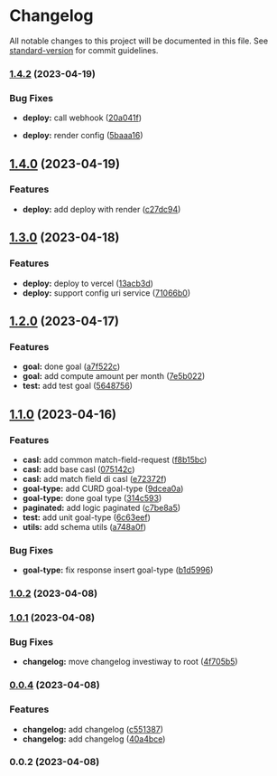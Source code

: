 # Changelog

All notable changes to this project will be documented in this file. See [standard-version](https://github.com/conventional-changelog/standard-version) for commit guidelines.

### [1.4.2](https://github.com/Investiway/investiway-back/compare/v1.4.1...v1.4.2) (2023-04-19)


### Bug Fixes

* **deploy:** call webhook ([20a041f](https://github.com/Investiway/investiway-back/commit/20a041f2faf8d4ebda2cde8c3ba11f1c14c18c65))

* **deploy:** render config ([5baaa16](https://github.com/Investiway/investiway-back/commit/5baaa164f5952356bb7ee2083b5c549b156577ed))

## [1.4.0](https://github.com/Investiway/investiway-back/compare/v1.3.6...v1.4.0) (2023-04-19)


### Features

* **deploy:** add deploy with render ([c27dc94](https://github.com/Investiway/investiway-back/commit/c27dc9415df0abdf99d7d20a578d1d3092f9c7c4))

## [1.3.0](https://github.com/Investiway/investiway-back/compare/v1.2.0...v1.3.0) (2023-04-18)


### Features

* **deploy:** deploy to vercel ([13acb3d](https://github.com/Investiway/investiway-back/commit/13acb3d832b3ab38cb11dab272d04664525ddea8))
* **deploy:** support config uri service ([71066b0](https://github.com/Investiway/investiway-back/commit/71066b0430c29991ab16683a73f492bc4a66faba))

## [1.2.0](https://github.com/Investiway/investiway-back/compare/v1.1.0...v1.2.0) (2023-04-17)


### Features

* **goal:**  done goal ([a7f522c](https://github.com/Investiway/investiway-back/commit/a7f522c336bf936d15312782ed5c5676d0fb03ca))
* **goal:** add compute amount per month ([7e5b022](https://github.com/Investiway/investiway-back/commit/7e5b022d50ebc43cdbb7d956837c1515e1348572))
* **test:** add test goal ([5648756](https://github.com/Investiway/investiway-back/commit/5648756d147bb07b5a20d74e140929e5ac54c73f))

## [1.1.0](https://github.com/Investiway/investiway-back/compare/v1.0.2...v1.1.0) (2023-04-16)


### Features

* **casl:** add  common match-field-request ([f8b15bc](https://github.com/Investiway/investiway-back/commit/f8b15bcb1cfeec6956229a60b525123bae2e2c99))
* **casl:** add base casl ([075142c](https://github.com/Investiway/investiway-back/commit/075142cde40a0e88161b90134fb3417deb4c2962))
* **casl:** add match field di casl ([e72372f](https://github.com/Investiway/investiway-back/commit/e72372f522e7fa85b838a7ac377d632965b48309))
* **goal-type:** add CURD goal-type ([9dcea0a](https://github.com/Investiway/investiway-back/commit/9dcea0aea5d6614eb0ca2fee2a7769f5992429c3))
* **goal-type:** done goal type ([314c593](https://github.com/Investiway/investiway-back/commit/314c5932a70cafccc21d8861c9b344c87e3f94f2))
* **paginated:** add logic paginated ([c7be8a5](https://github.com/Investiway/investiway-back/commit/c7be8a5a8f59975d74da194f4476253b5f32bd8a))
* **test:** add unit goal-type ([6c63eef](https://github.com/Investiway/investiway-back/commit/6c63eef6ea876af563ee68674f9cd6eade10201a))
* **utils:** add schema utils ([a748a0f](https://github.com/Investiway/investiway-back/commit/a748a0ffdb49d8ea865db075e7c8b1608a9af851))


### Bug Fixes

* **goal-type:** fix response insert goal-type ([b1d5996](https://github.com/Investiway/investiway-back/commit/b1d59961c1bf9eac80d4f913aca48823ef89b5cc))

### [1.0.2](https://github.com/Investiway/investiway-back/compare/v1.0.1...v1.0.2) (2023-04-08)

### [1.0.1](https://github.com/Investiway/investiway-back/compare/v0.0.4...v1.0.1) (2023-04-08)


### Bug Fixes

* **changelog:** move changelog investiway to root ([4f705b5](https://github.com/Investiway/investiway-back/commit/4f705b5c67d2ea68693a01f52b47a14bee540c25))

### [0.0.4](https://github.com/Investiway/investiway-back/compare/v0.0.2...v0.0.4) (2023-04-08)


### Features

* **changelog:** add changelog ([c551387](https://github.com/Investiway/investiway-back/commit/c5513878810a7985d270229d13e8e5a4e3dd54ed))
* **changelog:** add changelog ([40a4bce](https://github.com/Investiway/investiway-back/commit/40a4bce463588229037d2a2a2b70962c9135f301))

### 0.0.2 (2023-04-08)
